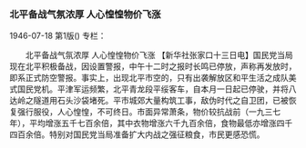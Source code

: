 ### 北平备战气氛浓厚  人心惶惶物价飞涨

1946-07-18
第1版()
专栏：

　　北平备战气氛浓厚
    人心惶惶物价飞涨
    【新华社张家口十三日电】国民党当局现在北平积极备战，因设置警报，中午十二时之报时长鸣已停放，声称再发放时，即系正式防空警报。事实上，出现北平市空的，只有出袭解放区和平生活之成队美式国民党机。平津军运频繁，北平青龙段平绥客车，自本月一日起已停驶，并将八达岭之隧道用石头沙袋堵死。平市城郊大量构筑工事，敌伪时代之自卫团，已被恢复强行服役，人心惶惶，不可终日。市面异常萧条，物价较抗战前（一九三七年），平均增涨五千七百余倍，其中衣物增涨六千九百余倍，食物最低亦增涨四千四百余倍。特别对国民党当局准备扩大内战之强征粮食，市民更感恐慌。
